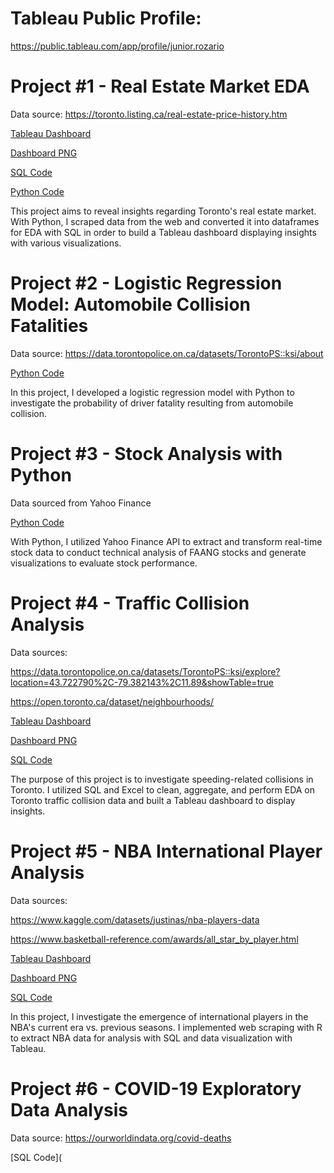 # Tableau Public Profile:

https://public.tableau.com/app/profile/junior.rozario

# Project #1 - Real Estate Market EDA
Data source: https://toronto.listing.ca/real-estate-price-history.htm

[Tableau Dashboard](https://public.tableau.com/app/profile/junior.rozario/viz/TorontoRealEstateMarketStatistics/Dashboard)

[Dashboard PNG](https://github.com/juniorrozario/portfolio/blob/main/p1-realestate_db.png)

[SQL Code](https://github.com/juniorrozario/portfolio/blob/main/p1-realestate_eda.sql)

[Python Code](https://github.com/juniorrozario/portfolio/blob/main/p1-realestate_webscrape.ipynb)

This project aims to reveal insights regarding Toronto's real estate market. With Python, I scraped data from the web and converted it into dataframes for EDA with SQL in order to build a Tableau dashboard displaying insights with various visualizations.

# Project #2 - Logistic Regression Model: Automobile Collision Fatalities

Data source: https://data.torontopolice.on.ca/datasets/TorontoPS::ksi/about

[Python Code](https://github.com/juniorrozario/portfolio/blob/main/p2-logregression_autofatalities.ipynb)

In this project, I developed a logistic regression model with Python to investigate the probability of driver fatality resulting from automobile collision.

# Project #3 - Stock Analysis with Python

Data sourced from Yahoo Finance

[Python Code](https://github.com/juniorrozario/portfolio/blob/main/p3-stock_analysis.ipynb)

With Python, I utilized Yahoo Finance API to extract and transform real-time stock data to conduct technical analysis of FAANG stocks and generate visualizations to evaluate stock performance.

# Project #4 - Traffic Collision Analysis

Data sources:

https://data.torontopolice.on.ca/datasets/TorontoPS::ksi/explore?location=43.722790%2C-79.382143%2C11.89&showTable=true

https://open.toronto.ca/dataset/neighbourhoods/

[Tableau Dashboard](https://public.tableau.com/app/profile/junior.rozario/viz/toronto_speeding_collisions/Dashboard)

[Dashboard PNG](https://github.com/juniorrozario/portfolio/blob/main/p4-trafficcollision_db.png)

[SQL Code](https://github.com/juniorrozario/portfolio/blob/main/p4-trafficcollision_eda.sql)

The purpose of this project is to investigate speeding-related collisions in Toronto. I utilized SQL and Excel to clean, aggregate, and perform EDA on Toronto traffic collision data and built a Tableau dashboard to display insights.

# Project #5 - NBA International Player Analysis
Data sources:

https://www.kaggle.com/datasets/justinas/nba-players-data

https://www.basketball-reference.com/awards/all_star_by_player.html

[Tableau Dashboard](https://public.tableau.com/app/profile/junior.rozario/viz/NBAInternationalPlayerAnalysis/NBAInternationalPlayerAnalysis)

[Dashboard PNG](https://github.com/juniorrozario/portfolio/blob/main/p5-nba_db.png)

[SQL Code](https://github.com/juniorrozario/portfolio/blob/main/p5-nba_eda.sql)

In this project, I investigate the emergence of international players in the NBA's current era vs. previous seasons. I implemented web scraping with R to extract NBA data for analysis with SQL and data visualization with Tableau.

# Project #6 - COVID-19 Exploratory Data Analysis

Data source: https://ourworldindata.org/covid-deaths

[SQL Code](
